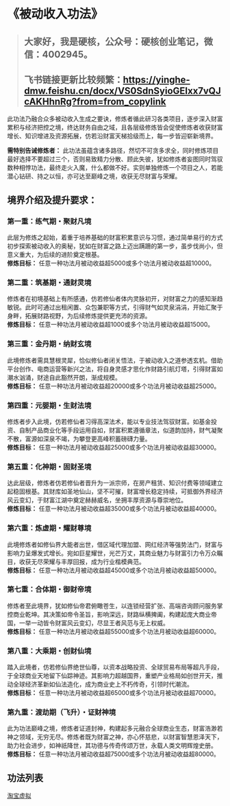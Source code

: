 # 《被动收入功法》

> ## 大家好，我是硬核，公众号：硬核创业笔记，微信：4002945。
> ## 飞书链接更新比较频繁：https://yinghe-dmw.feishu.cn/docx/VS0SdnSyioGEIxx7vQJcAKHhnRg?from=from_copylink 


此功法乃融合众多被动收入生成之要诀，修炼者循此研习各类项目，逐步深入财富累积与经济把控之境，终达财务自由之域，且各层级修炼皆会促使修炼者收获财富增长、知识增进及资源拓展，仿若沿财富天梯拾级而上，每一步皆迎崭新境界。 

**需特别告诫修炼者：** 此功法虽蕴含诸多路径，然切不可贪多求全，同时修炼项目最好选择不要超过三个，否则易致精力分散、顾此失彼，犹如修炼者妄图同时驾驭数种相悖功法，最终走火入魔，什么都做不好。实则单独修炼一个项目之人，若能潜心钻研、持之以恒，亦可达至巅峰之境，收获无尽财富与荣耀。

## 境界介绍及提升要求：

### **第一重：练气期・聚财凡境**<br/>
此层为修炼之起始，着重于培养基础的财富积累意识与习惯，通过简单易行的方式初步探索被动收入的奥秘，犹如在财富之路上迈出蹒跚的第一步，虽步伐尚小，但意义重大，为后续的进阶奠定根基。 <br/>
__修炼目标：__ 任意一种功法月被动收益超5000或多个功法月被动收益超10000。

### **第二重：筑基期・通财灵境**<br/>
 修炼者在初境基础上有所感通，仿若修仙者体内灵脉初开，对财富之力的感知渐趋敏锐。此时可通过出租闲置、众包兼职等方式，引得财气如灵泉涓涓，开始汇聚于身畔，拓展财路视野，为后续修炼提供更充沛的资源。 <br/>
__修炼目标：__ 任意一种功法月被动收益超1000或多个功法月被动收益超15000。

### **第三重：金丹期・纳财玄境**<br/>
此境修炼者需具慧根灵犀，恰似修仙者闭关悟法，于被动收入之道参透玄机。借助平台创作、电商运营等新兴之法，将自身灵感才思化作财路引航灯塔，引得财富如潮水汹涌，财途自此豁然开朗，渐成规模。 <br/>
__修炼目标：__ 任意一种功法月被动收益超20000或多个功法月被动收益超25000。

### **第四重：元婴期・生财法境**<br/>
修炼者步入此境，仿若修仙者习得高深法术，能以专业技法驾驭财富。如基金投资、自制产品商业化等手段运用自如，财富积累遵循章法，似道韵加持，财气凝聚不散，富源如深泉不竭，为攀登更高峰积蓄磅礴力量。 <br/>
__修炼目标：__ 任意一种功法月被动收益超25000或多个功法月被动收益超30000。

### **第五重：化神期・固财圣境**<br/>
达此层级，修炼者仿若修仙者晋升为一派宗师，在房产租赁、知识付费等领域建立起稳固根基。其财库如圣地仙山，坚不可摧，财富增长稳定持续，可抵御外界经济风云变幻，于财富江湖中奠定赫赫威名，坐拥丰厚资源与尊崇地位。 <br/>
__修炼目标：__ 任意一种功法月被动收益超35000或多个功法月被动收益超40000。

### **第六重：炼虚期・耀财尊境**<br/>
此境修炼者如修仙界大能者出世，借区域代理加盟、网红经济等强势法门，财富与影响力呈爆发式增长。宛如巨星耀世，光芒万丈，其商业魅力与财富引力令万众瞩目，收获无尽荣耀与丰厚回报，成为行业楷模典范。 <br/>
__修炼目标：__ 任意一种功法月被动收益超45000或多个功法月被动收益超50000。

### **第七重：合体期・御财帝境**<br/>
修炼者至此境界，犹如修仙帝君俯瞰苍生，以连锁经营扩张、高端咨询顾问服务掌控商业乾坤。其决策如帝令圣旨，影响深远，财路纵横捭阖，构建起庞大商业帝国，一举一动皆令财富风云变幻，尽显王者风范与无上权威。 <br/>
__修炼目标：__ 任意一种功法月被动收益超55000或多个功法月被动收益超60000。

### **第八重：大乘期・创财仙境**<br/>
踏入此境者，仿若修仙界绝世仙尊，以资本战略投资、全球贸易布局等超凡手段，于全球商业天地留下仙踪神迹。其影响力超越国界，重塑产业格局如创世开天，推动全球经济革新如仙法造化，成为商业史上不朽传奇，引领时代潮流。 <br/>
__修炼目标：__ 任意一种功法月被动收益超65000或多个功法月被动收益超70000。

### **第九重：渡劫期（飞升）・证财神境**<br/>
此为功法巅峰之境，修炼者证道封神，构建起多元融合全球商业生态，财富浩渺若神之领域，无穷无尽。修炼者既为财富之神，亦心怀慈悲，以财富智慧恩泽天下，助力社会进步，如神祇降世，其功德与传奇传颂万世，永载人类文明辉煌史册。 <br/>
__修炼目标：__ 任意一种功法月被动收益超75000或多个功法月被动收益超80000。

## 功法列表
[淘宝虚拟](taobao/taobao.md)